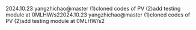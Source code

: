 2024.10.23
	yangzhichao@master 
		(1)cloned codes of PV
		(2)add testing module at 0MLHW/s22024.10.23
	yangzhichao@master 
		(1)cloned codes of PV
		(2)add testing module at 0MLHW/s2
